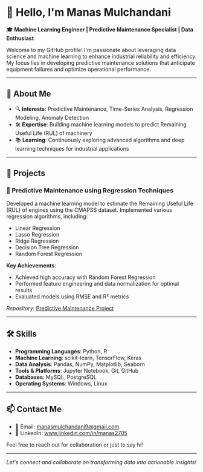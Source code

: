 # 👋 Hello, I'm Manas Mulchandani

🎓 **Machine Learning Engineer | Predictive Maintenance Specialist | Data Enthusiast**

Welcome to my GitHub profile! I'm passionate about leveraging data science and machine learning to enhance industrial reliability and efficiency. My focus lies in developing predictive maintenance solutions that anticipate equipment failures and optimize operational performance.

---

## 🧠 About Me

- 🔍 **Interests**: Predictive Maintenance, Time-Series Analysis, Regression Modeling, Anomaly Detection
- 🛠️ **Expertise**: Building machine learning models to predict Remaining Useful Life (RUL) of machinery
- 📚 **Learning**: Continuously exploring advanced algorithms and deep learning techniques for industrial applications

---

## 🚀 Projects

### 🔧 Predictive Maintenance using Regression Techniques

Developed a machine learning model to estimate the Remaining Useful Life (RUL) of engines using the CMAPSS dataset. Implemented various regression algorithms, including:

- Linear Regression
- Lasso Regression
- Ridge Regression
- Decision Tree Regression
- Random Forest Regression

**Key Achievements**:

- Achieved high accuracy with Random Forest Regression
- Performed feature engineering and data normalization for optimal results
- Evaluated models using RMSE and R² metrics

*Repository*: [Predictive Maintenance Project](https://github.com/ManasThinkPad/predictive-maintenance)

---

## 🛠️ Skills

- **Programming Languages**: Python, R
- **Machine Learning**: scikit-learn, TensorFlow, Keras
- **Data Analysis**: Pandas, NumPy, Matplotlib, Seaborn
- **Tools & Platforms**: Jupyter Notebook, Git, GitHub
- **Databases**: MySQL, PostgreSQL
- **Operating Systems**: Windows, Linux

---

## 📫 Contact Me

- 📧 Email: manasmulchandani9@gmail.com
- 💼 LinkedIn: www.linkedin.com/in/manas2705
    
Feel free to reach out for collaboration or just to say hi!

---

*Let's connect and collaborate on transforming data into actionable insights!*
